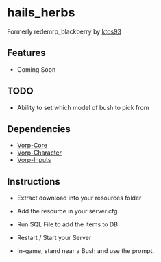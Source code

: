 # hails_herbs
Formerly redemrp_blackberry by [ktos93](https://github.com/ktos93)

## Features
- Coming Soon

## TODO
- Ability to set which model of bush to pick from

## Dependencies
- [Vorp-Core](https://github.com/VORPCORE/vorp-core-lua)
- [Vorp-Character](https://github.com/VORPCORE/VORP-Character)
- [Vorp-Inputs](https://github.com/VORPCORE/VORP-Inputs)

## Instructions

- Extract download into your resources folder
- Add the resource in your server.cfg

- Run SQL File to add the items to DB
- Restart / Start your Server
- In-game, stand near a Bush and use the prompt.

